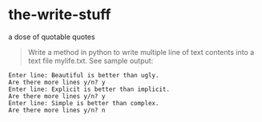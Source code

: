 # the-write-stuff
a dose of quotable quotes
> Write a method in python to write multiple line of text contents into a text file mylife.txt. See sample output:
```
Enter line: Beautiful is better than ugly.
Are there more lines y/n? y
Enter line: Explicit is better than implicit.
Are there more lines y/n? y
Enter line: Simple is better than complex.
Are there more lines y/n? n
```
